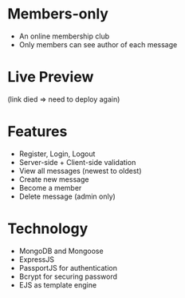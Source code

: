 # Members-only

- An online membership club
- Only members can see author of each message

# Live Preview

(link died => need to deploy again)

# Features

- Register, Login, Logout
- Server-side + Client-side validation
- View all messages (newest to oldest)
- Create new message
- Become a member
- Delete message (admin only)

# Technology

- MongoDB and Mongoose
- ExpressJS
- PassportJS for authentication
- Bcrypt for securing password
- EJS as template engine
